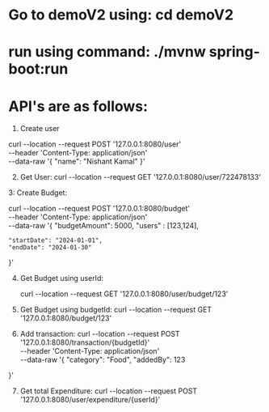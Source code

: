 # Go to demoV2 using: cd demoV2
# run using command: ./mvnw spring-boot:run
# API's are as follows:

1. Create user
   
curl --location --request POST '127.0.0.1:8080/user' \
--header 'Content-Type: application/json' \
--data-raw '{
    "name": "Nishant Kamal"
}'

2. Get User:
    curl --location --request GET '127.0.0.1:8080/user/722478133'

3: Create Budget:

   curl --location --request POST '127.0.0.1:8080/budget' \
--header 'Content-Type: application/json' \
--data-raw '{
    "budgetAmount": 5000,
    "users" : [123,124],

    "startDate": "2024-01-01",
    "endDate": "2024-01-30"
}'

4. Get Budget using userId:

    curl --location --request GET '127.0.0.1:8080/user/budget/123'

5. Get Budget using budgetId:
    curl --location --request GET '127.0.0.1:8080/budget/123'

6. Add transaction:
      curl --location --request POST '127.0.0.1:8080/transaction/{budgetId}' \
--header 'Content-Type: application/json' \
--data-raw '{
    "category": "Food",
    "addedBy": 123

}'

7. Get total Expenditure:
   curl --location --request POST '127.0.0.1:8080/user/expenditure/{userId}'
   
